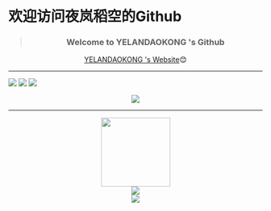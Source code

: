 # 欢迎访问夜岚稻空的Github


<div align="center">

  > ### Welcome to YELANDAOKONG 's Github


  [YELANDAOKONG 's Website](https://blog.ykws.xyz/)😊
  
</div>


---

<span > <img src="https://img.shields.io/badge/-HTML5-E34F26?style=flat-square&logo=html5&logoColor=white" /> <img src="https://img.shields.io/badge/-CSS3-1572B6?style=flat-square&logo=css3" /> <img src="https://img.shields.io/badge/-JavaScript-oringe?style=flat-square&logo=javascript" /> </span>

<div align="center"> <img src="https://visitor-badge.glitch.me/badge?page_id=YELANDAOKONG" /> </div>

---

<div align="center"> <img height="137px" src="https://github-readme-stats.vercel.app/api?username=YELANDAOKONG&hide_title=true&hide_border=true&show_icons=trueline_height=21&text_color=000&icon_color=000&bg_color=0,ea6161,ffc64d,fffc4d,52fa5a&theme=graywhite" /> </div>

<div align="center"> <img src="https://github-readme-stats.vercel.app/api/top-langs/?username=YELANDAOKONG&hide_title=true&hide_border=true&layout=compact&langs_count=6&text_color=000&icon_color=fff&bg_color=0,52fa5a,4dfcff,c64dff&theme=graywhite" /> </div>

<div align="center"> <img src="https://metrics.lecoq.io/YELANDAOKONG?template=classic&config.timezone=Asia%2FShanghai"> </div>

